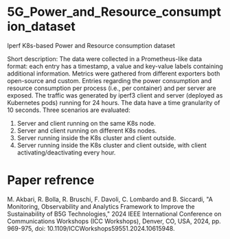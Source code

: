 # 5G_Power_and_Resource_consumption_dataset
Iperf K8s-based Power and Resource consumption dataset

Short description: The data were collected in a Prometheus-like data format: each entry has a timestamp, a value and key-value labels containing additional information. Metrics were gathered from different exporters both open-source and custom. Entries regarding the power consumption and resource consumption per process (i.e., per container) and per server are exposed. The traffic was generated by iperf3 client and server (deployed as Kubernetes pods) running for 24 hours. The data have a time granularity of 10 seconds. Three scenarios are evaluated:
1. Server and client running on the same K8s node.
2. Server and client running on different K8s nodes.
3. Server running inside the K8s cluster and client outside.
4. Server running inside the K8s cluster and client outside, with client activating/deactivating every hour.


# Paper refrence
M. Akbari, R. Bolla, R. Bruschi, F. Davoli, C. Lombardo and B. Siccardi, "A Monitoring, Observability and Analytics Framework to Improve the Sustainability of B5G Technologies," 2024 IEEE International Conference on Communications Workshops (ICC Workshops), Denver, CO, USA, 2024, pp. 969-975, doi: 10.1109/ICCWorkshops59551.2024.10615948.
